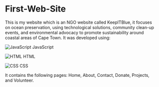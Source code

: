 # First-Web-Site
This is my website which is an NGO website called KeepITBlue, it focuses on ocean preservation, using technological solutions, community clean-up events, and environmental advocacy to promote sustainability around coastal areas of Cape Town. It was developed using:


![JavaScript](https://skillicons.dev/icons?i=js) JavaScript

![HTML](https://skillicons.dev/icons?i=html) HTML


![CSS](https://skillicons.dev/icons?i=css) CSS

It contains the following pages: Home, About, Contact, Donate, Projects, and Volunteer.
